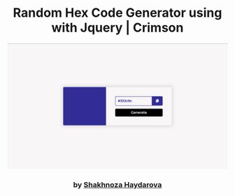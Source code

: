 <div align="center">

# Random Hex Code Generator using with Jquery | Crimson 

<img src="admin/base.png">

### by <a href="https://github.com/shahnozahaydarova">Shakhnoza Haydarova</a>

</div>
